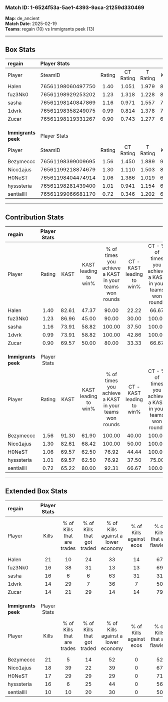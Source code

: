 ### Match ID: 1-6524f53a-5ae1-4393-9aca-21259d330469  
**Map**: de_ancient  
**Match Date**: 2025-02-19  
**Teams**: regain (10) vs Immigrants peek (13)  

---  

## Box Stats  

| **regain**          | Player Stats      |        |           |          |       |       |       |         |        |      |     |
| :- | :- | :-: | :-: | :-: | :-: | :-: | :-: | :-: | :-: | :-: | :-: |
| Player              | SteamID           | Rating | CT Rating | T Rating | KAST  |  ADR  | Kills | Assists | Deaths | K/D  | HS% |
| Halen               | 76561198060497750 |  1.40  |   1.051   |  1.979   | 82.61 | 87.2  |  21   |    3    |   15   | 1.40 | 52  |
| fuz3Nk0             | 76561198929253202 |  1.23  |   1.318   |  1.228   | 86.96 | 83.7  |  16   |    7    |   16   | 1.00 | 62  |
| sasha               | 76561198140847869 |  1.16  |   0.971   |  1.557   | 73.91 | 87.8  |  16   |   10    |   16   | 1.00 | 37  |
| 1dvrk               | 76561198358249075 |  0.99  |   0.814   |  1.378   | 73.91 | 66.6  |  14   |    5    |   16   | 0.88 | 50  |
| Zucar               | 76561198119331267 |  0.90  |   0.743   |  1.277   | 69.57 | 73.2  |  14   |    3    |   19   | 0.74 | 50  |
|                     |                   |        |           |          |       |       |       |         |        |      |     |
|                     |                   |        |           |          |       |       |       |         |        |      |     |
|                     |                   |        |           |          |       |       |       |         |        |      |     |
| **Immigrants peek** | Player Stats      |        |           |          |       |       |       |         |        |      |     |
| Player              | SteamID           | Rating | CT Rating | T Rating | KAST  |  ADR  | Kills | Assists | Deaths | K/D  | HS% |
| Bezymeccc           | 76561198399009695 |  1.56  |   1.450   |  1.889   | 91.30 | 111.4 |  21   |   13    |   16   | 1.31 | 61  |
| Nico1ajus           | 76561199218874679 |  1.30  |   1.110   |  1.503   | 82.61 | 70.1  |  18   |    3    |   12   | 1.50 | 50  |
| H0NeST              | 76561198404474914 |  1.06  |   1.386   |  1.019   | 69.57 | 82.5  |  17   |    6    |   19   | 0.89 | 76  |
| hysssteria          | 76561198281439400 |  1.01  |   0.941   |  1.154   | 69.57 | 78.0  |  16   |    6    |   19   | 0.84 | 56  |
| sentiallll          | 76561199066681170 |  0.72  |   0.346   |  1.202   | 65.22 | 43.3  |  10   |    4    |   15   | 0.67 | 70  |
---  

## Contribution Stats  

| **regain**          | Player Stats |       |                      |                                                        |                           |                                                             |                          |                                                            |
| :- | :-: | :-: | :-: | :-: | :-: | :-: | :-: | :-: |
| Player              |    Rating    | KAST  | KAST leading to win% | % of times you achieve a KAST in your teams won rounds | CT - KAST leading to win% | CT - % of times you achieve a KAST in your teams won rounds | T - KAST leading to win% | T - % of times you achieve a KAST in your teams won rounds |
| Halen               |     1.40     | 82.61 |        47.37         |                         90.00                          |           22.22           |                            66.67                            |          70.00           |                           100.00                           |
| fuz3Nk0             |     1.23     | 86.96 |        45.00         |                         90.00                          |           30.00           |                           100.00                            |          60.00           |                           85.71                            |
| sasha               |     1.16     | 73.91 |        58.82         |                         100.00                         |           37.50           |                           100.00                            |          77.78           |                           100.00                           |
| 1dvrk               |     0.99     | 73.91 |        58.82         |                         100.00                         |           42.86           |                           100.00                            |          70.00           |                           100.00                           |
| Zucar               |     0.90     | 69.57 |        50.00         |                         80.00                          |           33.33           |                            66.67                            |          60.00           |                           85.71                            |
|                     |              |       |                      |                                                        |                           |                                                             |                          |                                                            |
|                     |              |       |                      |                                                        |                           |                                                             |                          |                                                            |
|                     |              |       |                      |                                                        |                           |                                                             |                          |                                                            |
| **Immigrants peek** | Player Stats |       |                      |                                                        |                           |                                                             |                          |                                                            |
| Player              |    Rating    | KAST  | KAST leading to win% | % of times you achieve a KAST in your teams won rounds | CT - KAST leading to win% | CT - % of times you achieve a KAST in your teams won rounds | T - KAST leading to win% | T - % of times you achieve a KAST in your teams won rounds |
| Bezymeccc           |     1.56     | 91.30 |        61.90         |                         100.00                         |           40.00           |                           100.00                            |          81.82           |                           100.00                           |
| Nico1ajus           |     1.30     | 82.61 |        68.42         |                         100.00                         |           50.00           |                           100.00                            |          81.82           |                           100.00                           |
| H0NeST              |     1.06     | 69.57 |        62.50         |                         76.92                          |           44.44           |                           100.00                            |          85.71           |                           66.67                            |
| hysssteria          |     1.01     | 69.57 |        62.50         |                         76.92                          |           37.50           |                            75.00                            |          87.50           |                           77.78                            |
| sentiallll          |     0.72     | 65.22 |        80.00         |                         92.31                          |           66.67           |                           100.00                            |          88.89           |                           88.89                            |
---  

## Extended Box Stats  

| **regain**          | Player Stats |                            |                            |                                    |                         |                              |                                 |        |                             |                                     |                          |                               |                            |
| :- | :-: | :-: | :-: | :-: | :-: | :-: | :-: | :-: | :-: | :-: | :-: | :-: | :-: |
| Player              |    Kills     | % of Kills that are trades | % of Kills that got traded | % of Kills against a lower economy | % of Kills against ecos | % of Kills that are flawless | % of Kills that are close duels | Deaths | % of Deaths that get traded | % of Deaths against a lower economy | % of Deaths against ecos | % of Deaths that are flawless | % of Deaths that are close |
| Halen               |      21      |             10             |             24             |                 33                 |           14            |              67              |                5                |   15   |             27              |                  7                  |            0             |              60               |             7              |
| fuz3Nk0             |      16      |             38             |             31             |                 13                 |           13            |              69              |                6                |   16   |             13              |                 19                  |            6             |              63               |             13             |
| sasha               |      16      |             6              |             6              |                 63                 |           31            |              31              |                0                |   16   |             25              |                  6                  |            0             |              63               |             0              |
| 1dvrk               |      14      |             29             |             7              |                 36                 |            7            |              50              |                7                |   16   |             25              |                 13                  |            0             |              50               |             6              |
| Zucar               |      14      |             21             |             29             |                 14                 |           14            |              79              |                0                |   19   |             21              |                 21                  |            5             |              58               |             5              |
|                     |              |                            |                            |                                    |                         |                              |                                 |        |                             |                                     |                          |                               |                            |
|                     |              |                            |                            |                                    |                         |                              |                                 |        |                             |                                     |                          |                               |                            |
|                     |              |                            |                            |                                    |                         |                              |                                 |        |                             |                                     |                          |                               |                            |
| **Immigrants peek** | Player Stats |                            |                            |                                    |                         |                              |                                 |        |                             |                                     |                          |                               |                            |
| Player              |    Kills     | % of Kills that are trades | % of Kills that got traded | % of Kills against a lower economy | % of Kills against ecos | % of Kills that are flawless | % of Kills that are close duels | Deaths | % of Deaths that get traded | % of Deaths against a lower economy | % of Deaths against ecos | % of Deaths that are flawless | % of Deaths that are close |
| Bezymeccc           |      21      |             5              |             14             |                 52                 |            0            |              52              |               10                |   16   |             31              |                 19                  |            0             |              31               |             6              |
| Nico1ajus           |      18      |             39             |             22             |                 39                 |            0            |              67              |                6                |   12   |              8              |                 42                  |            8             |              75               |             0              |
| H0NeST              |      17      |             29             |             29             |                 29                 |            0            |              71              |                0                |   19   |             26              |                 37                  |            0             |              63               |             0              |
| hysssteria          |      16      |             6              |             25             |                 44                 |            0            |              56              |                6                |   19   |             11              |                 32                  |            0             |              63               |             5              |
| sentiallll          |      10      |             10             |             20             |                 30                 |            0            |              50              |               10                |   15   |             20              |                 20                  |            0             |              80               |             7              |
